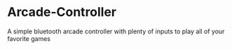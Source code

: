 # Arcade-Controller

A simple bluetooth arcade controller with plenty of inputs to play all of your favorite games
